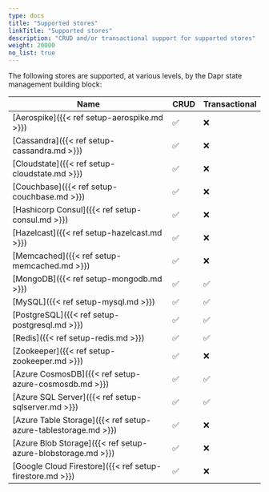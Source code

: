 ```yaml
---
type: docs
title: "Supported stores"
linkTitle: "Supported stores"
description: "CRUD and/or transactional support for supported stores"
weight: 20000
no_list: true
---
```


The following stores are supported, at various levels, by the Dapr state management building block:

| Name                                                           | CRUD | Transactional |
|----------------------------------------------------------------|------|---------------|
| [Aerospike]({{< ref setup-aerospike.md >}})                    | ✅  | ❌            |
| [Cassandra]({{< ref setup-cassandra.md >}})                    | ✅  | ❌            |
| [Cloudstate]({{< ref setup-cloudstate.md >}})                  | ✅  | ❌            |
| [Couchbase]({{< ref setup-couchbase.md >}})                    | ✅  | ❌            |
| [Hashicorp Consul]({{< ref setup-consul.md >}})                | ✅  | ❌            |
| [Hazelcast]({{< ref setup-hazelcast.md >}})                    | ✅  | ❌            |
| [Memcached]({{< ref setup-memcached.md >}})                    | ✅  | ❌            |
| [MongoDB]({{< ref setup-mongodb.md >}})                        | ✅  | ✅            |
| [MySQL]({{< ref setup-mysql.md >}})                            | ✅  | ✅            |
| [PostgreSQL]({{< ref setup-postgresql.md >}})                  | ✅  | ✅            |
| [Redis]({{< ref setup-redis.md >}})                            | ✅  | ✅            |
| [Zookeeper]({{< ref setup-zookeeper.md >}})                    | ✅  | ❌            |
| [Azure CosmosDB]({{< ref setup-azure-cosmosdb.md >}})          | ✅  | ✅            |
| [Azure SQL Server]({{< ref setup-sqlserver.md >}})             | ✅  | ✅            |
| [Azure Table Storage]({{< ref setup-azure-tablestorage.md >}}) | ✅  | ❌            |
| [Azure Blob Storage]({{< ref setup-azure-blobstorage.md >}})   | ✅  | ❌            |
| [Google Cloud Firestore]({{< ref setup-firestore.md >}})       | ✅  | ❌            |

